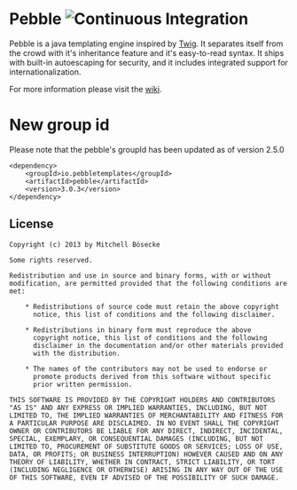 # Pebble ![Continuous Integration](https://api.travis-ci.org/PebbleTemplates/pebble.svg?branch=master)

Pebble is a java templating engine inspired by [Twig](http://twig.sensiolabs.org/). It separates itself from the crowd with it's inheritance feature and it's easy-to-read syntax. It ships with built-in autoescaping for security, and it includes integrated support for internationalization.

For more information please visit the [wiki](https://github.com/PebbleTemplates/pebble/wiki).

# New group id
Please note that the pebble's groupId has been updated as of version 2.5.0
```
<dependency>
	<groupId>io.pebbletemplates</groupId>
	<artifactId>pebble</artifactId>
	<version>3.0.3</version>
</dependency>
```

## License

    Copyright (c) 2013 by Mitchell Bösecke

    Some rights reserved.

    Redistribution and use in source and binary forms, with or without
    modification, are permitted provided that the following conditions are
    met:
    
        * Redistributions of source code must retain the above copyright
          notice, this list of conditions and the following disclaimer.
    
        * Redistributions in binary form must reproduce the above
          copyright notice, this list of conditions and the following
          disclaimer in the documentation and/or other materials provided
          with the distribution.
    
        * The names of the contributors may not be used to endorse or
          promote products derived from this software without specific
          prior written permission.
    
    THIS SOFTWARE IS PROVIDED BY THE COPYRIGHT HOLDERS AND CONTRIBUTORS
    "AS IS" AND ANY EXPRESS OR IMPLIED WARRANTIES, INCLUDING, BUT NOT
    LIMITED TO, THE IMPLIED WARRANTIES OF MERCHANTABILITY AND FITNESS FOR
    A PARTICULAR PURPOSE ARE DISCLAIMED. IN NO EVENT SHALL THE COPYRIGHT
    OWNER OR CONTRIBUTORS BE LIABLE FOR ANY DIRECT, INDIRECT, INCIDENTAL,
    SPECIAL, EXEMPLARY, OR CONSEQUENTIAL DAMAGES (INCLUDING, BUT NOT
    LIMITED TO, PROCUREMENT OF SUBSTITUTE GOODS OR SERVICES; LOSS OF USE,
    DATA, OR PROFITS; OR BUSINESS INTERRUPTION) HOWEVER CAUSED AND ON ANY
    THEORY OF LIABILITY, WHETHER IN CONTRACT, STRICT LIABILITY, OR TORT
    (INCLUDING NEGLIGENCE OR OTHERWISE) ARISING IN ANY WAY OUT OF THE USE
    OF THIS SOFTWARE, EVEN IF ADVISED OF THE POSSIBILITY OF SUCH DAMAGE.
